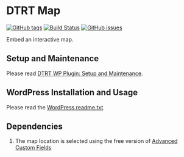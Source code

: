 # DTRT Map

[![GitHub tags](https://img.shields.io/github/tag/dotherightthing/wpdtrt-map.svg)](https://github.com/dotherightthing/wpdtrt-map/tags) [![Build Status](https://travis-ci.org/dotherightthing/wpdtrt-map.svg?branch=master)](https://travis-ci.org/dotherightthing/wpdtrt-map) [![GitHub issues](https://img.shields.io/github/issues/dotherightthing/wpdtrt-map.svg)](https://github.com/dotherightthing/wpdtrt-map/issues)

Embed an interactive map.

## Setup and Maintenance

Please read [DTRT WP Plugin: Setup and Maintenance](https://github.com/dotherightthing/wpdtrt-plugin#setup-and-maintenance).

## WordPress Installation and Usage

Please read the [WordPress readme.txt](readme.txt).

## Dependencies

1. The map location is selected using the free version of [Advanced Custom Fields](https://wordpress.org/plugins/advanced-custom-fields/)
